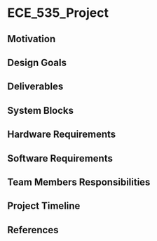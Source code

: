 # ECE_535_Project

## Motivation

## Design Goals

## Deliverables

## System Blocks

## Hardware Requirements

## Software Requirements

## Team Members Responsibilities

## Project Timeline

## References

